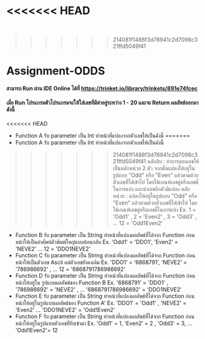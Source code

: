 <<<<<<< HEAD
=======
﻿
>>>>>>> 214081f1488f3d76941c2d7098c321ffd5049f41
# Assignment-ODDS

#### สามารถ Run ผ่าน IDE Online ได้ที่ https://trinket.io/library/trinkets/891e74fcec

#### เมื่อ Run โปรแกรมตัวโปรแกรมจะให้ใส่เลขที่มีค่าอยู่ระหว่าง 1 - 20 และจะ Return ผลลัพธ์ออกมาดังนี้

<<<<<<< HEAD
- Function A รับ parameter เป็น Int  ทำหน้าที่แปลงจากตัวเลขให้เป็นดังนี้
=======
 - Function A รับ parameter เป็น Int  ทำหน้าที่แปลงจากตัวเลขให้เป็นดังนี้
>>>>>>> 214081f1488f3d76941c2d7098c321ffd5049f41
หลักสิบ : ทำการแยกเลขให้เป็นหลักหน่วย 2 ตัว จากนั้นแปลงให้อยู่ในรูปแบบ "Odd" หรือ "Even" แล้วตามด้วยตัวเลขที่ใส่เข้าไป โดยใช้เกณฑ์เลขคู่หรือเลขคี่ในการแบ่ง และนำเลขอีกตัวมีแปลง
หลักหน่วย : แปลงให้อยู่ในรูปแบบ "Odd" หรือ "Even" แล้วตามด้วยตัวเลขที่ใส่เข้าไป โดยใช้เกณฑ์เลขคู่หรือเลขคี่ในการแบ่ง
Ex. 1 = 'Odd1' , 2 = 'Even2' , 3 = 'Odd3' , … 12 = 'Odd1Even2'
- Function B รับ parameter เป็น String ทำหน้าที่แปลงผลลัพธ์ที่ได้จาก Function ก่อนหน้าให้เป็นคำศัพท์ตัวพิมพ์ใหญ่แบบย้อนกลับ
Ex. 'Odd1' = 'DDO1', 'Even2' = 'NEVE2' … 12 = 'DDO1NEVE2'
- Function C รับ parameter เป็น String ทำหน้าที่แปลงผลลัพธ์ที่ได้จาก Function ก่อนหน้าให้เป็นตัวเลข Ascii แต่ตัวเลขยังคงเดิม
Ex. 'DDO1' = ‘6868791', ‘NEVE2' = '786986692' , … 12 = '6868791786986692'
- Function D รับ parameter เป็น String ทำหน้าที่แปลงผลลัพธ์ที่ได้จาก Function ก่อนหน้าให้อยู่ใน	รูปแบบผลลัพธ์ของ Function B
Ex. '6868791' = 'DDO1' , '786986692' = 'NEVE2' , …  '6868791786986692' =  'DDO1NEVE2'
- Function E รับ parameter เป็น String ทำหน้าที่แปลงผลลัพธ์ที่ได้จาก Function ก่อนหน้าให้อยู่ในรูปแบบผลลัพธ์ของ Function A'
Ex. 'DDO1' = 'Odd1' , 'NEVE2' = 'Even2' … 'DDO1NEVE2' = 'Odd1Even2'
- Function F รับ parameter เป็น String ทำหน้าที่แปลงผลลัพธ์ที่ได้จาก Function ก่อนหน้าให้อยู่ในรูปแบบตัวเลขที่รับเข้ามา
Ex. 'Odd1' = 1, 'Even2’ = 2 , 'Odd3' = 3, … 'Odd1Even2'= 12
 
